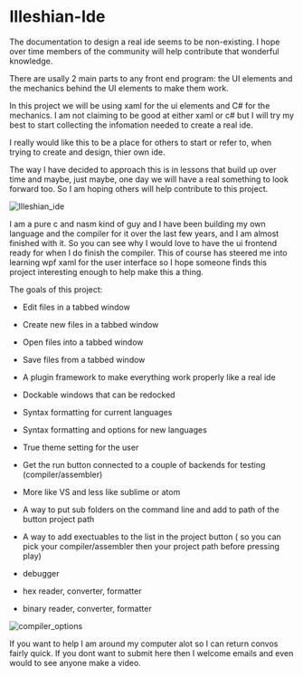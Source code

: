 # Illeshian-Ide

The documentation to design a real ide seems to be non-existing. I hope over time members of the community will help contribute that wonderful knowledge.

There are usally 2 main parts to any front end program:   the UI elements and the mechanics behind the UI elements to make them work. 

In this project we will be using xaml for the ui elements and C# for the mechanics. I am not claiming to be good at either xaml or c# but I will try my best to start collecting the infomation needed to create a real ide. 

I really would like this to be a place for others to start or refer to, when trying to create and design, thier own ide. 

The way I have decided to approach this is in lessons that build up over time and maybe, just maybe, one day we will have a real something to look forward too. So I am hoping others will help contribute to this project. 



![Illeshian_ide](https://github.com/ravenleeblack/Illeshian-Ide/assets/76606152/59f95599-8e48-4abe-a98e-481588dc6ae5)


I am a pure c and nasm kind of guy and I have been building my own language and the compiler for it over the last few years, and I am almost finished with it. So you can see why I would love to have the ui frontend ready for when I do finish the compiler. This of course has steered me into learning wpf xaml for the user interface so I hope someone finds this project interesting enough to help make this a thing.



The goals of this project:

- Edit files in a tabbed window
- Create new files in a tabbed window
- Open files into a tabbed window
- Save files from a tabbed window
- A plugin framework to make everything work properly like a real ide
- Dockable windows that can be redocked
- Syntax formatting for current languages
- Syntax formatting and options for new languages
- True theme setting for the user
- Get the run button connected to a couple of backends for testing (compiler/assembler)
- More like VS and less like sublime or atom
- A way to put sub folders on the command line and add to path of the button project path
- A way to add exectuables to the list in the project button   ( so you can pick your compiler/assembler then your project path before pressing play)

- debugger
- hex reader, converter, formatter
- binary reader, converter, formatter

![compiler_options](https://github.com/ravenleeblack/Illeshian-Ide/assets/76606152/aedea48b-15cb-4834-8d80-f31305f03432)


If you want to help I am around my computer alot so I can return convos fairly quick. If you dont want to submit here then I welcome emails and even would to see anyone make a video.
